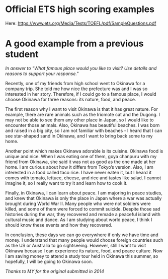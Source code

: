 # Official ETS high scoring examples
Here: https://www.ets.org/Media/Tests/TOEFL/pdf/SampleQuestions.pdf

# A good example from a previous student
_In answer to "What famous place would you like to visit? Use details and reasons to support your response."_

<example>
Recently, one of my friends from high school went to Okinawa for a company trip. She told me how nice the prefecture was and I was so interested in her story. Therefore, if I could go to a famous place, I would choose Okinawa for three reasons: its nature, food, and peace.
 
The first reason why I want to visit Okinawa is that it has great nature. For example, there are rare animals such as the Iriomote cat and the Dugong. I may not be able to see them any other place in Japan, so I would like to encounter those animals. Also, Okinawa has beautiful beaches. I was born and raised in a big city, so I am not familiar with beaches - I heard that I can see star-shaped sand in Okinawa, and I want to bring back some to my home. 
 
Another point which makes Okinawa adorable is its cuisine. Okinawa food is unique and nice. When I was eating one of them, goya chanpuru with my friend from Okinawa, she said it was not as good as the one made at her home. I am curious about how it differs from Tokyo’s version. Also, I am interested in a food called taco rice. I have never eaten it, but I heard it comes with tomato, lettuce, cheese, and rice and tastes like salad. I cannot imagine it, so I really want to try it and learn how to cook it. 
 
Finally, in Okinawa, I can learn about peace. I am majoring in peace studies, and knew that Okinawa is only the place in Japan where a war was actually brought during World War II. Many people who were not soldiers were killed, and some of them were forced to commit suicide. Despite those sad histories during the war, they recovered and remade a peaceful island with cultural music and dance. As I am studying about world peace, I think I should know these events and how they recovered.
 
In conclusion, these days we can go everywhere if only we have time and money. I understand that many people would choose foreign countries such as the US or Australia to go sightseeing. However, still I want to visit Okinawa because I can experience its nature, food, and peace culture. Now I am saving money to attend a study tour held in Okinawa this summer, so hopefully, I will be going to Okinawa soon.
</example>

_Thanks to MY for the original submitted in 2014_